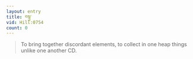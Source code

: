 ```yaml
---
layout: entry
title: བསྟུ་
vid: Hill:0754
count: 0
---
```

> To bring together discordant elements, to collect in one heap things unlike one another CD\.


